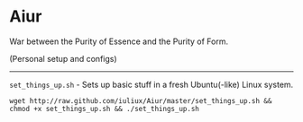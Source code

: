 Aiur
====

War between the Purity of Essence and the Purity of Form.

(Personal setup and configs)

---

`set_things_up.sh` - Sets up basic stuff in a fresh Ubuntu(-like) Linux system.

    wget http://raw.github.com/iuliux/Aiur/master/set_things_up.sh && chmod +x set_things_up.sh && ./set_things_up.sh
